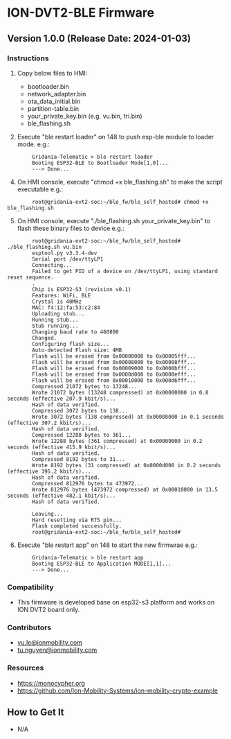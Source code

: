 # ION-DVT2-BLE Firmware

## Version 1.0.0 (Release Date: 2024-01-03)

### Instructions
1. Copy below files to HMI:
    - bootloader.bin
    - network_adapter.bin
    - ota_data_initial.bin
    - partition-table.bin
    - your_private_key.bin (e.g. vu.bin, tri.bin)
    - ble_flashing.sh

2. Execute "ble restart loader" on 148 to push esp-ble module to loader mode.
    e.g.:
```
        Gridania-Telematic > ble restart loader                                
        Booting ESP32-BLE to Bootloader Mode[1,0]...                           
        ---> Done...  
```

4. On HMI console, execute "chmod +x ble_flashing.sh" to make the script executable
    e.g.:
```
        root@gridania-evt2-soc:~/ble_fw/ble_self_hosted# chmod +x ble_flashing.sh
```

5. On HMI console, execute "./ble_flashing.sh your_private_key.bin" to flash these binary files to device
    e.g.:
```
        root@gridania-evt2-soc:~/ble_fw/ble_self_hosted# ./ble_flashing.sh vu.bin 
        esptool.py v3.3.4-dev
        Serial port /dev/ttyLP1
        Connecting...
        Failed to get PID of a device on /dev/ttyLP1, using standard reset sequence.
        .
        Chip is ESP32-S3 (revision v0.1)
        Features: WiFi, BLE
        Crystal is 40MHz
        MAC: f4:12:fa:53:c2:84
        Uploading stub...
        Running stub...
        Stub running...
        Changing baud rate to 460800
        Changed.
        Configuring flash size...
        Auto-detected Flash size: 4MB
        Flash will be erased from 0x00000000 to 0x00005fff...
        Flash will be erased from 0x00008000 to 0x00008fff...
        Flash will be erased from 0x00009000 to 0x0000bfff...
        Flash will be erased from 0x0000d000 to 0x0000efff...
        Flash will be erased from 0x00010000 to 0x000d6fff...
        Compressed 21072 bytes to 13248...
        Wrote 21072 bytes (13248 compressed) at 0x00000000 in 0.8 seconds (effective 207.9 kbit/s)...
        Hash of data verified.
        Compressed 3072 bytes to 138...
        Wrote 3072 bytes (138 compressed) at 0x00008000 in 0.1 seconds (effective 307.2 kbit/s)...
        Hash of data verified.
        Compressed 12288 bytes to 361...
        Wrote 12288 bytes (361 compressed) at 0x00009000 in 0.2 seconds (effective 415.9 kbit/s)...
        Hash of data verified.
        Compressed 8192 bytes to 31...
        Wrote 8192 bytes (31 compressed) at 0x0000d000 in 0.2 seconds (effective 395.2 kbit/s)...
        Hash of data verified.
        Compressed 812976 bytes to 473972...
        Wrote 812976 bytes (473972 compressed) at 0x00010000 in 13.5 seconds (effective 482.1 kbit/s)...
        Hash of data verified.

        Leaving...
        Hard resetting via RTS pin...
        Flash completed successfully.
        root@gridania-evt2-soc:~/ble_fw/ble_self_hosted#
   ```

6. Execute "ble restart app" on 148 to start the new firmwrae
    e.g.:
```
        Gridania-Telematic > ble restart app                                   
        Booting ESP32-BLE to Application MODE[1,1]...                          
        ---> Done... 
```

### Compatibility

- This firmware is developed base on esp32-s3 platform and works on ION DVT2 board only.

### Contributors

- vu.le@ionmobility.com
- tu.nguyen@ionmobility.com

### Resources

- https://monocypher.org
- https://github.com/Ion-Mobility-Systems/ion-mobility-crypto-example

## How to Get It

- N/A

